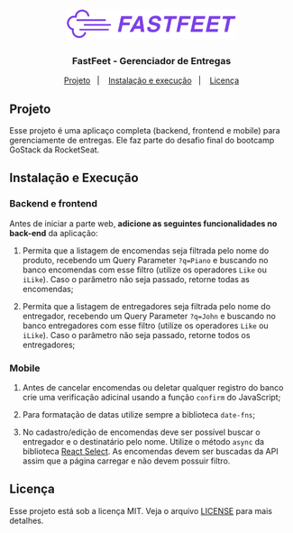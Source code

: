 <h1 align="center">
  <img alt="Fastfeet" title="Fastfeet" src=".github/logo.png" width="300px" />
</h1>

<h3 align="center">
  FastFeet - Gerenciador de Entregas
</h3>

<p align="center">
  <a href="#projeto">Projeto</a>&nbsp;&nbsp;&nbsp;|&nbsp;&nbsp;&nbsp;
  <a href="#instalação-e-execução">Instalação e execução</a>&nbsp;&nbsp;&nbsp;|&nbsp;&nbsp;&nbsp;
    <a href="#licença">Licença</a>
</p>

## Projeto

Esse projeto é uma aplicaço completa (backend, frontend e mobile) para gerenciamente de entregas.
Ele faz parte do desafio final do bootcamp GoStack da RocketSeat.

## Instalação e Execução

### Backend e frontend

Antes de iniciar a parte web, **adicione as seguintes funcionalidades no back-end** da aplicação:

1. Permita que a listagem de encomendas seja filtrada pelo nome do produto, recebendo um Query Parameter `?q=Piano` e buscando no banco encomendas com esse filtro (utilize os operadores `Like` ou `iLike`). Caso o parâmetro não seja passado, retorne todas as encomendas;

2. Permita que a listagem de entregadores seja filtrada pelo nome do entregador, recebendo um Query Parameter `?q=John` e buscando no banco entregadores com esse filtro (utilize os operadores `Like` ou `iLike`). Caso o parâmetro não seja passado, retorne todos os entregadores;

### Mobile

1. Antes de cancelar encomendas ou deletar qualquer registro do banco crie uma verificação adicinal usando a função `confirm` do JavaScript;

2. Para formatação de datas utilize sempre a biblioteca `date-fns`;
3. No cadastro/edição de encomendas deve ser possível buscar o entregador e o destinatário pelo nome. Utilize o método `async` da biblioteca [React Select](https://react-select.com/home#async). As encomendas devem ser buscadas da API assim que a página carregar e não devem possuir filtro.

## Licença

Esse projeto está sob a licença MIT. Veja o arquivo [LICENSE](LICENSE.md) para mais detalhes.
